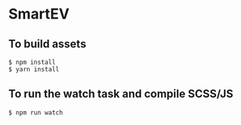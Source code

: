# SmartEV

To build assets
----------------
```
$ npm install
$ yarn install
```

To run the watch task and compile SCSS/JS
-----------------------------------------
```
$ npm run watch
```
